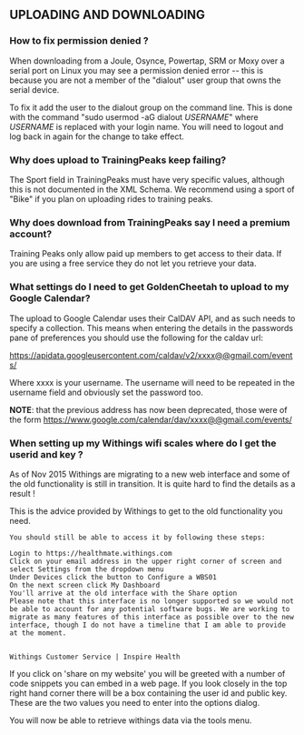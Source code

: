## UPLOADING AND DOWNLOADING


### How to fix permission denied ?

When downloading from a Joule, Osynce, Powertap, SRM or Moxy over a serial port on Linux you may see a permission denied error -- this is because you are not a member of the "dialout" user group that owns the serial device.

To fix it add the user to the dialout group on the command line. This is done with the command "sudo usermod -aG dialout _USERNAME_" where _USERNAME_ is replaced with your login name. You will need to logout and log back in again for the change to take effect.

### Why does upload to TrainingPeaks keep failing?

The Sport field in TrainingPeaks must have very specific values, although this is not
documented in the XML Schema. We recommend using a sport of "Bike" if you plan on
uploading rides to training peaks.



### Why does download from TrainingPeaks say I need a premium account?

Training Peaks only allow paid up members to get access to their data. If you are
using a free service they do not let you retrieve your data.



### What settings do I need to get GoldenCheetah to upload to my Google Calendar?

The upload to Google Calendar uses their CalDAV API, and as such needs to specify a
collection. This means when entering the details in the passwords pane of preferences
you should use the following for the caldav url:

<https://apidata.googleusercontent.com/caldav/v2/xxxx@@gmail.com/events/>


Where xxxx is your username. The username will need to be repeated in the username
field and obviously set the password too.

**NOTE**: that the previous address has now been deprecated, those were of the form <https://www.google.com/calendar/dav/xxxx@@gmail.com/events/>


### When setting up my Withings wifi scales where do I get the userid and key ?

As of Nov 2015 Withings are migrating to a new web interface and some of the old functionality is still in transition. It is quite hard to find the details as a result !

This is the advice provided by Withings to get to the old functionality you need.

```
You should still be able to access it by following these steps:

Login to https://healthmate.withings.com
Click on your email address in the upper right corner of screen and select Settings from the dropdown menu
Under Devices click the button to Configure a WBS01
On the next screen click My Dashboard
You'll arrive at the old interface with the Share option
Please note that this interface is no longer supported so we would not be able to account for any potential software bugs. We are working to migrate as many features of this interface as possible over to the new interface, though I do not have a timeline that I am able to provide at the moment.


Withings Customer Service | Inspire Health
```

If you click on 'share on my website' you will be greeted with a number of code
snippets you can embed in a web page. If you look closely in the top right hand
corner there will be a box containing the user id and public key. These are the
two values you need to enter into the options dialog.

You will now be able to retrieve withings data via the tools menu.